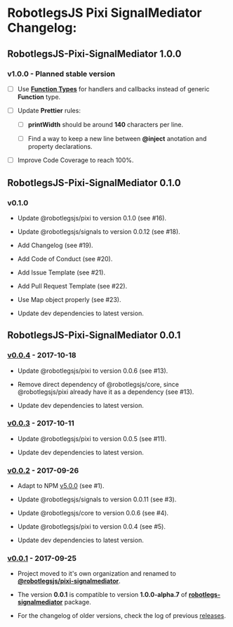 # RobotlegsJS Pixi SignalMediator Changelog:

## RobotlegsJS-Pixi-SignalMediator 1.0.0

### v1.0.0 - Planned stable version

- [ ] Use [**Function Types**](https://www.typescriptlang.org/docs/handbook/functions.html) for handlers and callbacks instead of generic **Function** type.

- [ ] Update **Prettier** rules:

  - [ ] **printWidth** should be around **140** characters per line.

  - [ ] Find a way to keep a new line between **@inject** anotation and property declarations.

- [ ] Improve Code Coverage to reach 100%.

## RobotlegsJS-Pixi-SignalMediator 0.1.0

### v0.1.0

- Update @robotlegsjs/pixi to version 0.1.0 (see #16).

- Update @robotlegsjs/signals to version 0.0.12 (see #18).

- Add Changelog (see #19).

- Add Code of Conduct (see #20).

- Add Issue Template (see #21).

- Add Pull Request Template (see #22).

- Use Map object properly (see #23).

- Update dev dependencies to latest version.

## RobotlegsJS-Pixi-SignalMediator 0.0.1

### [v0.0.4](https://github.com/RobotlegsJS/RobotlegsJS-Pixi-SignalMediator/releases/tag/0.0.4) - 2017-10-18

- Update @robotlegsjs/pixi to version 0.0.6 (see #13).

- Remove direct dependency of @robotlegsjs/core, since @robotlegsjs/pixi already have it as a dependency (see #13).

- Update dev dependencies to latest version.

### [v0.0.3](https://github.com/RobotlegsJS/RobotlegsJS-Pixi-SignalMediator/releases/tag/0.0.3) - 2017-10-11

- Update @robotlegsjs/pixi to version 0.0.5 (see #11).

- Update dev dependencies to latest version.

### [v0.0.2](https://github.com/RobotlegsJS/RobotlegsJS-Pixi-SignalMediator/releases/tag/0.0.2) - 2017-09-26

- Adapt to NPM [v5.0.0](http://blog.npmjs.org/post/161081169345/v500) (see #1).

- Update @robotlegsjs/signals to version 0.0.11 (see #3).

- Update @robotlegsjs/core to version 0.0.6 (see #4).

- Update @robotlegsjs/pixi to version 0.0.4 (see #5).

- Update dev dependencies to latest version.

### [v0.0.1](https://github.com/RobotlegsJS/RobotlegsJS-Pixi-SignalMediator/releases/tag/0.0.1) - 2017-09-25

- Project moved to it's own organization and renamed to [**@robotlegsjs/pixi-signalmediator**](https://www.npmjs.com/package/@robotlegsjs/pixi-signalmediator).

- The version **0.0.1** is compatible to version **1.0.0-alpha.7** of [**robotlegs-signalmediator**](https://www.npmjs.com/package/robotlegs-signalmediator) package.

- For the changelog of older versions, check the log of previous [releases](https://github.com/cuongdd2/RobotlegsJS-SignalMediator/releases).
